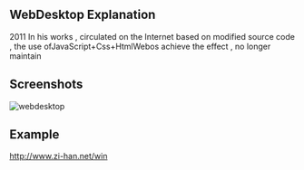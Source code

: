 ## WebDesktop Explanation
2011 In his works , circulated on the Internet based on modified source code , the use ofJavaScript+Css+HtmlWebos achieve the effect , no longer maintain

## Screenshots

![webdesktop](https://github.com/Beau-zihan/WebDesktop/blob/master/webdesktop-preview.png)

## Example
http://www.zi-han.net/win
